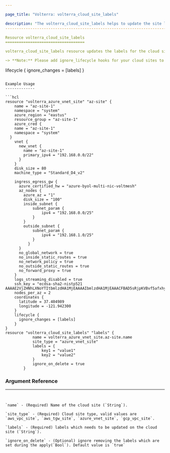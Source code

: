 ```yaml
---

page_title: "Volterra: volterra_cloud_site_labels"

description: "The volterra_cloud_site_labels helps to update the site labels for cloud sites"
---------------------------------------------------------------------------------------------

Resource volterra_cloud_site_labels
===================================

volterra_cloud_site_labels resource updates the labels for the cloud site also known as view sites

~> **Note:** Please add ignore_lifecycle hooks for your cloud sites to ignore updates on labels and control the update of site label through this resource. Below is a sample snippet.

```
lifecycle {
	ignore_changes = [labels]
}
```

Example Usage
-------------

```hcl
resource "volterra_azure_vnet_site" "az-site" {
	name = "az-site-1"
	namespace = "system"
	azure_region = "eastus"
	resource_group = "az-site-1"
	azure_cred {
	name = "az-site-1"
    namespace = "system"
  }
	vnet {
	  new_vnet {
	  	name = "az-site-1"
	  	primary_ipv4 = "192.168.0.0/22"
	  }
	}
	disk_size = 80
	machine_type = "Standard_D4_v2"

	ingress_egress_gw {
	  azure_certified_hw = "azure-byol-multi-nic-voltmesh"
	  az_nodes {
	  	azure_az = "1"
	  	disk_size = "100"
	  	inside_subnet {
	  		subnet_param {
	  			ipv4 = "192.168.0.0/25"
	  		}
	  	}
	  	outside_subnet {
	  		subnet_param {
			  	ipv4 = "192.168.1.0/25"
		  	}
		  }
	  }
	  no_global_network = true
	  no_inside_static_routes = true
	  no_network_policy = true
	  no_outside_static_routes = true
	  no_forward_proxy = true
	}
	logs_streaming_disabled = true
	ssh_key = "ecdsa-sha2-nistp521 AAAAE2VjZHNhLXNoYTItbmlzdHA1MjEAAAAIbmlzdHA1MjEAAACFBAD5sRjpKVBvf5afxhysXd4GyvEFaiDOnPhKQcK8SHNUxkGkjhRV6xMFpBBApNctQ73yaHweV//OhBHurwzUodKOWAEyH+ay0V2BAOpx2aiQHxiMh7b0CGYVxv4lRZ4IPZ1Da9Siz1Sz19RYBjVM7v6Dvo2UlYftUyauKPIDPnd19iN10g=="
	nodes_per_az = 2
	coordinates {
	  latitude = 37.404989
	  longitude = -121.942300
	}
	lifecycle {
	  ignore_changes = [labels]
	}
}
resource "volterra_cloud_site_labels" "labels" {
			name = volterra_azure_vnet_site.az-site.name
			site_type = "azure_vnet_site"
			labels = {
				key1 = "value1"
				key2 = "value2"
			}
			ignore_on_delete = true
		}

```

### Argument Reference

---
```


`name` - (Required) Name of the cloud site (`String`).

`site_type` - (Required) Cloud site type, valid values are `aws_vpc_site`, `aws_tgw_site`, `azure_vnet_site`, `gcp_vpc_site`.

`labels` - (Required) labels which needs to be updated on the cloud site (`String`).

`ignore_on_delete` - (Optional) ignore removing the labels which are set during the apply(`Bool`). Default value is `true`
